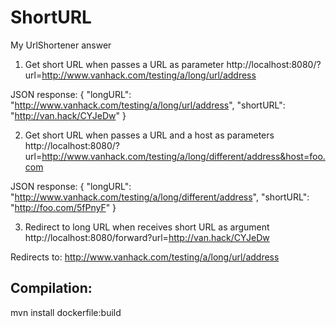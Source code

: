 # ShortURL
My UrlShortener answer

1) Get short URL when passes a URL as parameter
http://localhost:8080/?url=http://www.vanhack.com/testing/a/long/url/address

JSON response: 
{
"longURL": "http://www.vanhack.com/testing/a/long/url/address",
"shortURL": "http://van.hack/CYJeDw"
}

2) Get short URL when passes a URL and a host as parameters
http://localhost:8080/?url=http://www.vanhack.com/testing/a/long/different/address&host=foo.com

JSON response:
{
"longURL": "http://www.vanhack.com/testing/a/long/different/address",
"shortURL": "http://foo.com/5fPnyF"
}

3) Redirect to long URL when receives short URL as argument
http://localhost:8080/forward?url=http://van.hack/CYJeDw

Redirects to: http://www.vanhack.com/testing/a/long/url/address

## Compilation:
mvn install dockerfile:build
